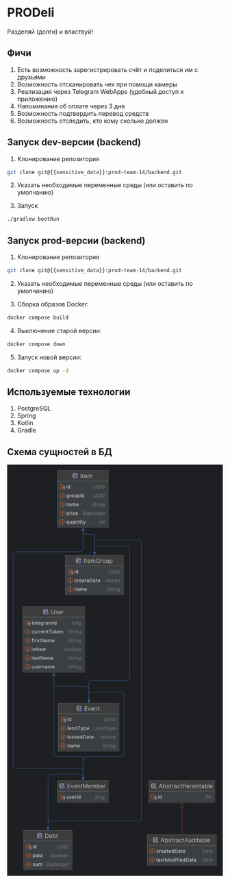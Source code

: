 # PRODeli

Разделяй (долги) и властвуй!

## Фичи
1. Есть возможность зарегистрировать счёт и поделиться им с друзьями
2. Возможность отсканировать чек при помощи камеры
3. Реализация через Telegram WebApps (удобный доступ к приложению)
4. Напоминания об оплате через 3 дня
5. Возможность подтвердить перевод средств
6. Возможность отследить, кто кому сколько должен

## Запуск dev-версии (backend)

1. Клонирование репозитория

```bash
git clone git@{{sensitive_data}}:prod-team-14/backend.git
```

2. Указать необходимые переменные среды (или оставить по умолчанию)

3. Запуск
```bash
./gradlew bootRun
```

## Запуск prod-версии (backend)

1. Клонирование репозитория

```bash
git clone git@{{sensitive_data}}:prod-team-14/backend.git
```

2. Указать необходимые переменные среды (или оставить по умолчанию)

3. Сборка образов Docker:
```bash
docker compose build
```

4. Выключение старой версии:
```bash
docker compose down
```

5. Запуск новой версии:
```bash
docker compose up -d
```

## Используемые технологии

1. PostgreSQL
2. Spring
3. Kotlin
4. Gradle

## Схема сущностей в БД

![prodeli-application.png](static%2Fprodeli-application.png)
